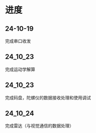 # 进度

## 24-10-19

完成串口收发

## 24_10_23

完成运动学解算

## 24_10_23
完成码盘，陀螺仪的数据接收处理和使用调试

## 24_10_24
完成雷达（与视觉通信的数据处理）

